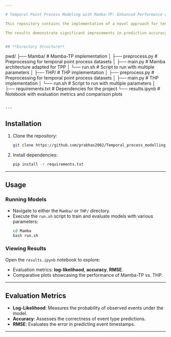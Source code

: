 ```yaml
---

# Temporal Point Process Modeling with Mamba-TP: Enhanced Performance over THP

This repository contains the implementation of a novel approach for temporal point process modelling using **Mamba** as the backbone. The method, named **Mamba-TP**, modifies the architecture to improve performance compared to the Transformer Hawkes Process (THP). 

The results demonstrate significant improvements in predictive accuracy and efficiency across multiple datasets. The evaluation includes detailed comparisons with THP, along with visualizations of the results.


## **Directory Structure**

```
pwd/
├── Mamba/                 # Mamba-TP implementation
│   ├── preprocess.py      # Preprocessing for temporal point process datasets
│   ├── main.py            # Mamba architecture adapted for TPP
│   └── run.sh             # Script to run with multiple parameters
│
├── THP/                   # THP implementation
│   ├── preprocess.py      # Preprocessing for temporal point process datasets
│   ├── main.py            # THP implementation
│   └── run.sh             # Script to run with multiple parameters
│
├── requirements.txt       # Dependencies for the project
└── results.ipynb          # Notebook with evaluation metrics and comparison plots
```

---
```


## **Installation**

1. Clone the repository:
   ```bash
   git clone https://github.com/prabhas2002/Temporal_process_modelling_using_Mamba/
   ```

2. Install dependencies:
   ```bash
   pip install -r requirements.txt
   ```

---

## **Usage**

### Running Models
- Navigate to either the `Mamba/` or `THP/` directory.
- Execute the `run.sh` script to train and evaluate models with various parameters:
  ```bash
  cd Mamba
  bash run.sh
  ```

### Viewing Results
Open the `results.ipynb` notebook to explore:
- Evaluation metrics: **log-likelihood**, **accuracy**, **RMSE**.
- Comparative plots showcasing the performance of Mamba-TP vs. THP.

---

## **Evaluation Metrics**
- **Log-Likelihood**: Measures the probability of observed events under the model.
- **Accuracy**: Assesses the correctness of event type predictions.
- **RMSE**: Evaluates the error in predicting event timestamps.

---


